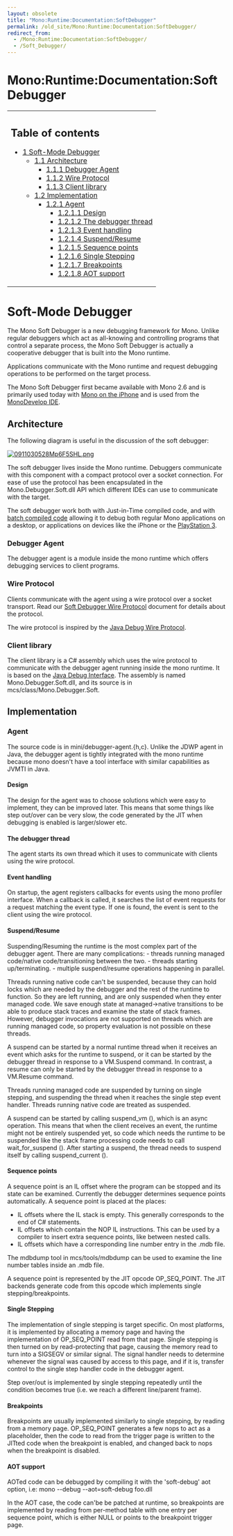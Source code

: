 ```yaml
---
layout: obsolete
title: "Mono:Runtime:Documentation:SoftDebugger"
permalink: /old_site/Mono:Runtime:Documentation:SoftDebugger/
redirect_from:
  - /Mono:Runtime:Documentation:SoftDebugger/
  - /Soft_Debugger/
---
```


Mono:Runtime:Documentation:SoftDebugger
=======================================

<table>
<col width="100%" />
<tbody>
<tr class="odd">
<td align="left"><h2>Table of contents</h2>
<ul>
<li><a href="#soft-mode-debugger">1 Soft-Mode Debugger</a>
<ul>
<li><a href="#architecture">1.1 Architecture</a>
<ul>
<li><a href="#debugger-agent">1.1.1 Debugger Agent</a></li>
<li><a href="#wire-protocol">1.1.2 Wire Protocol</a></li>
<li><a href="#client-library">1.1.3 Client library</a></li>
</ul></li>
<li><a href="#implementation">1.2 Implementation</a>
<ul>
<li><a href="#agent">1.2.1 Agent</a>
<ul>
<li><a href="#design">1.2.1.1 Design</a></li>
<li><a href="#the-debugger-thread">1.2.1.2 The debugger thread</a></li>
<li><a href="#event-handling">1.2.1.3 Event handling</a></li>
<li><a href="#suspendresume">1.2.1.4 Suspend/Resume</a></li>
<li><a href="#sequence-points">1.2.1.5 Sequence points</a></li>
<li><a href="#single-stepping">1.2.1.6 Single Stepping</a></li>
<li><a href="#breakpoints">1.2.1.7 Breakpoints</a></li>
<li><a href="#aot-support">1.2.1.8 AOT support</a></li>
</ul></li>
</ul></li>
</ul></li>
</ul></td>
</tr>
</tbody>
</table>

Soft-Mode Debugger
==================

The Mono Soft Debugger is a new debugging framework for Mono. Unlike regular debuggers which act as all-knowing and controlling programs that control a separate process, the Mono Soft Debugger is actually a cooperative debugger that is built into the Mono runtime.

Applications communicate with the Mono runtime and request debugging operations to be performed on the target process.

 The Mono Soft Debugger first became available with Mono 2.6 and is primarily used today with [Mono on the iPhone](http://monotouch.net) and is used from the [MonoDevelop IDE](http://monodevelop.com).

Architecture
------------

The following diagram is useful in the discussion of the soft debugger:

[![0911030528Mp6F5SHL.png]({{site.github.url}}/old_site/images/2/2a/0911030528Mp6F5SHL.png)]({{site.github.url}}/old_site/images/2/2a/0911030528Mp6F5SHL.png)

The soft debugger lives inside the Mono runtime. Debuggers communicate with this component with a compact protocol over a socket connection. For ease of use the protocol has been encapsulated in the Mono.Debugger.Soft.dll API which different IDEs can use to communicate with the target.

The soft debugger work both with Just-in-Time compiled code, and with [batch compiled code]({{site.github.url}}/old_site/AOT "AOT") allowing it to debug both regular Mono applications on a desktop, or applications on devices like the iPhone or the [PlayStation 3]({{site.github.url}}/old_site/Mono:PlayStation3 "Mono:PlayStation3").

### Debugger Agent

The debugger agent is a module inside the mono runtime which offers debugging services to client programs.

### Wire Protocol

Clients communicate with the agent using a wire protocol over a socket transport. Read our [Soft Debugger Wire Protocol]({{site.github.url}}/old_site/SoftDebugger:WireFormat "SoftDebugger:WireFormat") document for details about the protocol.

The wire protocol is inspired by the [Java Debug Wire Protocol](http://java.sun.com/j2se/1.5.0/docs/guide/jpda/jdwp-spec.html).

### Client library

The client library is a C\# assembly which uses the wire protocol to communicate with the debugger agent running inside the mono runtime. It is based on the [Java Debug Interface](http://java.sun.com/j2se/1.5.0/docs/guide/jpda/jdi/). The assembly is named Mono.Debugger.Soft.dll, and its source is in mcs/class/Mono.Debugger.Soft.

Implementation
--------------

### Agent

The source code is in mini/debugger-agent.{h,c}. Unlike the JDWP agent in Java, the debugger agent is tightly integrated with the mono runtime because mono doesn't have a tool interface with similar capabilities as JVMTI in Java.

#### Design

The design for the agent was to choose solutions which were easy to implement, they can be improved later. This means that some things like step out/over can be very slow, the code generated by the JIT when debugging is enabled is larger/slower etc.

#### The debugger thread

The agent starts its own thread which it uses to communicate with clients using the wire protocol.

#### Event handling

On startup, the agent registers callbacks for events using the mono profiler interface. When a callback is called, it searches the list of event requests for a request matching the event type. If one is found, the event is sent to the client using the wire protocol.

#### Suspend/Resume

Suspending/Resuming the runtime is the most complex part of the debugger agent. There are many complications: - threads running managed code/native code/transitioning between the two. - threads starting up/terminating. - multiple suspend/resume operations happening in parallel.

Threads running native code can't be suspended, because they can hold locks which are needed by the debugger and the rest of the runtime to function. So they are left running, and are only suspended when they enter managed code. We save enough state at managed-\>native transitions to be able to produce stack traces and examine the state of stack frames. However, debugger invocations are not supported on threads which are running managed code, so property evaluation is not possible on these threads.

A suspend can be started by a normal runtime thread when it receives an event which asks for the runtime to suspend, or it can be started by the debugger thread in response to a VM.Suspend command. In contrast, a resume can only be started by the debugger thread in response to a VM.Resume command.

Threads running managed code are suspended by turning on single stepping, and suspending the thread when it reaches the single step event handler. Threads running native code are treated as suspended.

A suspend can be started by calling suspend\_vm (), which is an async operation. This means that when the client receives an event, the runtime might not be entirely suspended yet, so code which needs the runtime to be suspended like the stack frame processing code needs to call wait\_for\_suspend (). After starting a suspend, the thread needs to suspend itself by calling suspend\_current ().

#### Sequence points

A sequence point is an IL offset where the program can be stopped and its state can be examined. Currently the debugger determines sequence points automatically. A sequence point is placed at the places:

-   IL offsets where the IL stack is empty. This generally corresponds to the end of C\# statements.
-   IL offsets which contain the NOP IL instructions. This can be used by a compiler to insert extra sequence points, like between nested calls.
-   IL offsets which have a corresponding line number entry in the .mdb file.

The mdbdump tool in mcs/tools/mdbdump can be used to examine the line number tables inside an .mdb file.

A sequence point is represented by the JIT opcode OP\_SEQ\_POINT. The JIT backends generate code from this opcode which implements single stepping/breakpoints.

#### Single Stepping

The implementation of single stepping is target specific. On most platforms, it is implemented by allocating a memory page and having the implementation of OP\_SEQ\_POINT read from that page. Single stepping is then turned on by read-protecting that page, causing the memory read to turn into a SIGSEGV or similar signal. The signal handler needs to determine whenever the signal was caused by access to this page, and if it is, transfer control to the single step handler code in the debugger agent.

Step over/out is implemented by single stepping repeatedly until the condition becomes true (i.e. we reach a different line/parent frame).

#### Breakpoints

Breakpoints are usually implemented similarly to single stepping, by reading from a memory page. OP\_SEQ\_POINT generates a few nops to act as a placeholder, then the code to read from the trigger page is written to the JITted code when the breakpoint is enabled, and changed back to nops when the breakpoint is disabled.

#### AOT support

AOTed code can be debugged by compiling it with the 'soft-debug' aot option, i.e: mono --debug --aot=soft-debug foo.dll

In the AOT case, the code can'be be patched at runtime, so breakpoints are implemented by reading from per-method table with one entry per sequence point, which is either NULL or points to the breakpoint trigger page.

